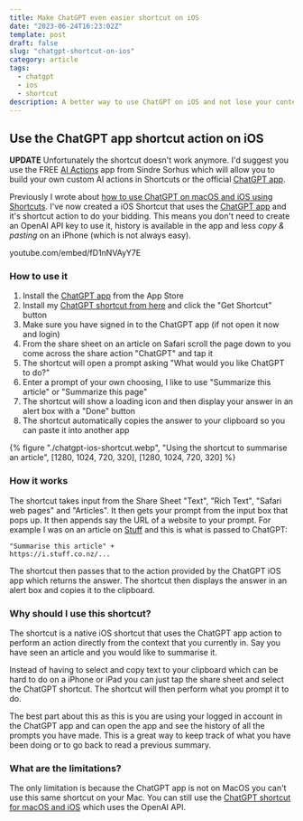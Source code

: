 ```yaml
---
title: Make ChatGPT even easier shortcut on iOS
date: "2023-06-24T16:23:02Z"
template: post
draft: false
slug: "chatgpt-shortcut-on-ios"
category: article
tags:
  - chatgpt
  - ios
  - shortcut
description: A better way to use ChatGPT on iOS and not lose your context using this shortcut.
---
```


## Use the ChatGPT app shortcut action on iOS

**UPDATE** 
Unfortunately the shortcut doesn't work anymore. I'd suggest you use the FREE [AI Actions](https://apps.apple.com/nz/app/ai-actions-for-shortcuts/id6465250302) app from Sindre Sorhus which will allow you to build your own custom AI actions in Shortcuts or the official [ChatGPT app](https://apps.apple.com/us/app/chatgpt/id6448311069).


Previously I wrote about [how to use ChatGPT on macOS and iOS using Shortcuts](/articles/chatgpt-macos-ios-using-shortcuts). I've now created a iOS Shortcut that uses the [ChatGPT app](https://chatgpt.com) and it's shortcut action to do your bidding. This means you don't need to create an OpenAI API key to use it, history is available in the app and less _copy & pasting_ on an iPhone (which is not always easy).



youtube.com/embed/fD1nNVAyY7E

### How to use it

1. Install the [ChatGPT app](https://apps.apple.com/us/app/chatgpt/id6448311069) from the App Store
2. Install my [ChatGPT shortcut from here](https://www.icloud.com/shortcuts/34ad5973ed41401bab872a407e324da1) and click the "Get Shortcut" button
3. Make sure you have signed in to the ChatGPT app (if not open it now and login)
4. From the share sheet on an article on Safari scroll the page down to you come across the share action "ChatGPT" and tap it
5. The shortcut will open a prompt asking "What would you like ChatGPT to do?"
6. Enter a prompt of your own choosing, I like to use "Summarize this article" or "Summarize this page"
7. The shortcut will show a loading icon and then display your answer in an alert box with a "Done" button
8. The shortcut automatically copies the answer to your clipboard so you can paste it into another app

{% figure "./chatgpt-ios-shortcut.webp", "Using the shortcut to summarise an article", [1280, 1024, 720, 320], [1280, 1024, 720, 320] %}

### How it works

The shortcut takes input from the Share Sheet "Text", "Rich Text", "Safari web pages" and "Articles". It then gets your prompt from the input box that pops up. It then appends say the URL of a website to your prompt. For example I was on an article on [Stuff](https://i.stuff.co.nz/national/education/300847887/chatgpt-how-teachers-are-bringing-ai-tech-into-the-classroom) and this is what is passed to ChatGPT:

```
"Summarise this article" +
https://i.stuff.co.nz/...
```

The shortcut then passes that to the action provided by the ChatGPT iOS app which returns the answer. The shortcut then displays the answer in an alert box and copies it to the clipboard.

### Why should I use this shortcut?

The shortcut is a native iOS shortcut that uses the ChatGPT app action to perform an action directly from the context that you currently in. Say you have seen an article and you would like to summarise it.

Instead of having to select and copy text to your clipboard which can be hard to do on a iPhone or iPad you can just tap the share sheet and select the ChatGPT shortcut. The shortcut will then perform what you prompt it to do.

The best part about this as this is you are using your logged in account in the ChatGPT app and can open the app and see the history of all the prompts you have made. This is a great way to keep track of what you have been doing or to go back to read a previous summary.

### What are the limitations?

The only limitation is because the ChatGPT app is not on MacOS you can't use this same shortcut on your Mac. You can still use the [ChatGPT shortcut for macOS and iOS](/articles/chatgpt-macos-ios-using-shortcuts) which uses the OpenAI API.
